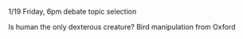 
1/19 Friday, 6pm debate topic selection 

Is human the only dexterous creature?
	Bird manipulation from Oxford

